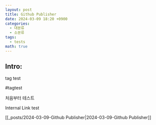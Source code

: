 ```yaml
---
layout: post
title: Github Publisher
date: 2024-03-09 18:20 +0900
categories:
  - 대분류
  - 소분류
tags:
  - tests
math: true
---
```


## Intro: 

tag test

#tagtest


처음부터 테스트

Internal Link test

[[_posts/2024-03-09-Github Publisher|2024-03-09-Github Publisher]]

